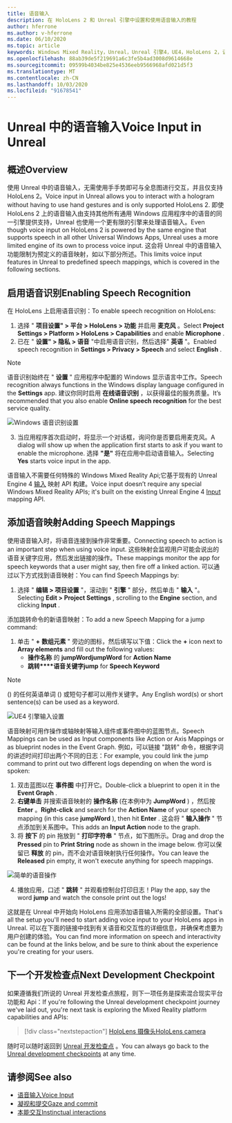 ```yaml
---
title: 语音输入
description: 在 HoloLens 2 和 Unreal 引擎中设置和使用语音输入的教程
author: hferrone
ms.author: v-hferrone
ms.date: 06/10/2020
ms.topic: article
keywords: Windows Mixed Reality，Unreal，Unreal 引擎4，UE4，HoloLens 2，语音，语音输入，语音识别，混合现实，开发，功能，文档，指南，全息影像，游戏开发
ms.openlocfilehash: 88ab39de5f219691a6c3fe5b4ad3008d9614668e
ms.sourcegitcommit: 09599b4034be825e4536eeb9566968afd021d5f3
ms.translationtype: MT
ms.contentlocale: zh-CN
ms.lasthandoff: 10/03/2020
ms.locfileid: "91678541"
---
```

# <a name="voice-input-in-unreal"></a><span data-ttu-id="d3737-104">Unreal 中的语音输入</span><span class="sxs-lookup"><span data-stu-id="d3737-104">Voice Input in Unreal</span></span>

## <a name="overview"></a><span data-ttu-id="d3737-105">概述</span><span class="sxs-lookup"><span data-stu-id="d3737-105">Overview</span></span>
<span data-ttu-id="d3737-106">使用 Unreal 中的语音输入，无需使用手手势即可与全息图进行交互，并且仅支持 HoloLens 2。</span><span class="sxs-lookup"><span data-stu-id="d3737-106">Voice input in Unreal allows you to interact with a hologram without having to use hand gestures and is only supported HoloLens 2.</span></span> <span data-ttu-id="d3737-107">即使 HoloLens 2 上的语音输入由支持其他所有通用 Windows 应用程序中的语音的同一引擎提供支持，Unreal 也使用一个更有限的引擎来处理语音输入。</span><span class="sxs-lookup"><span data-stu-id="d3737-107">Even though voice input on HoloLens 2 is powered by the same engine that supports speech in all other Universal Windows Apps, Unreal uses a more limited engine of its own to process voice input.</span></span> <span data-ttu-id="d3737-108">这会将 Unreal 中的语音输入功能限制为预定义的语音映射，如以下部分所述。</span><span class="sxs-lookup"><span data-stu-id="d3737-108">This limits voice input features in Unreal to predefined speech mappings, which is covered in the following sections.</span></span> 

## <a name="enabling-speech-recognition"></a><span data-ttu-id="d3737-109">启用语音识别</span><span class="sxs-lookup"><span data-stu-id="d3737-109">Enabling Speech Recognition</span></span>

<span data-ttu-id="d3737-110">在 HoloLens 上启用语音识别：</span><span class="sxs-lookup"><span data-stu-id="d3737-110">To enable speech recognition on HoloLens:</span></span>
1. <span data-ttu-id="d3737-111">选择 " **项目设置" > 平台 > HoloLens > 功能** 并启用 **麦克风** 。</span><span class="sxs-lookup"><span data-stu-id="d3737-111">Select **Project Settings > Platform > HoloLens > Capabilities** and enable **Microphone** .</span></span> 
2. <span data-ttu-id="d3737-112">已在 " **设置" > 隐私 > 语音** "中启用语音识别，然后选择" **英语** "。</span><span class="sxs-lookup"><span data-stu-id="d3737-112">Enabled speech recognition in **Settings > Privacy > Speech** and select **English** .</span></span>

> [!NOTE]
> <span data-ttu-id="d3737-113">语音识别始终在 " **设置** " 应用程序中配置的 Windows 显示语言中工作。</span><span class="sxs-lookup"><span data-stu-id="d3737-113">Speech recognition always functions in the Windows display language configured in the **Settings** app.</span></span> <span data-ttu-id="d3737-114">建议你同时启用 **在线语音识别** ，以获得最佳的服务质量。</span><span class="sxs-lookup"><span data-stu-id="d3737-114">It’s recommended that you also enable **Online speech recognition** for the best service quality.</span></span>

![Windows 语音识别设置](images/unreal/speech-recognition-settings.png)

3. <span data-ttu-id="d3737-116">当应用程序首次启动时，将显示一个对话框，询问你是否要启用麦克风。</span><span class="sxs-lookup"><span data-stu-id="d3737-116">A dialog will show up when the application first starts to ask if you want to enable the microphone.</span></span> <span data-ttu-id="d3737-117">选择 **"是"** 将在应用中启动语音输入。</span><span class="sxs-lookup"><span data-stu-id="d3737-117">Selecting **Yes** starts voice input in the app.</span></span>

<span data-ttu-id="d3737-118">语音输入不需要任何特殊的 Windows Mixed Reality Api;它基于现有的 Unreal Engine 4 [输入](https://docs.unrealengine.com/Gameplay/Input/index.html) 映射 API 构建。</span><span class="sxs-lookup"><span data-stu-id="d3737-118">Voice input doesn’t require any special Windows Mixed Reality APIs; it's built on the existing Unreal Engine 4 [Input](https://docs.unrealengine.com/Gameplay/Input/index.html) mapping API.</span></span> 

## <a name="adding-speech-mappings"></a><span data-ttu-id="d3737-119">添加语音映射</span><span class="sxs-lookup"><span data-stu-id="d3737-119">Adding Speech Mappings</span></span>
<span data-ttu-id="d3737-120">使用语音输入时，将语音连接到操作非常重要。</span><span class="sxs-lookup"><span data-stu-id="d3737-120">Connecting speech to action is an important step when using voice input.</span></span> <span data-ttu-id="d3737-121">这些映射会监视用户可能会说出的语音关键字应用，然后发出链接的操作。</span><span class="sxs-lookup"><span data-stu-id="d3737-121">These mappings monitor the app for speech keywords that a user might say, then fire off a linked action.</span></span> <span data-ttu-id="d3737-122">可以通过以下方式找到语音映射：</span><span class="sxs-lookup"><span data-stu-id="d3737-122">You can find Speech Mappings by:</span></span>
1. <span data-ttu-id="d3737-123">选择 " **编辑 > 项目设置** "，滚动到 " **引擎** " 部分，然后单击 " **输入** "。</span><span class="sxs-lookup"><span data-stu-id="d3737-123">Selecting **Edit > Project Settings** , scrolling to the **Engine** section, and clicking **Input** .</span></span>

<span data-ttu-id="d3737-124">添加跳转命令的新语音映射：</span><span class="sxs-lookup"><span data-stu-id="d3737-124">To add a new Speech Mapping for a jump command:</span></span>
1. <span data-ttu-id="d3737-125">单击 " **+** **数组元素** " 旁边的图标，然后填写以下值：</span><span class="sxs-lookup"><span data-stu-id="d3737-125">Click the **+** icon next to **Array elements** and fill out the following values:</span></span>
    * <span data-ttu-id="d3737-126">**操作名称** 的 **jumpWord**</span><span class="sxs-lookup"><span data-stu-id="d3737-126">**jumpWord** for **Action Name**</span></span>
    * <span data-ttu-id="d3737-127">**跳转\*\*\*\*语音关键字**</span><span class="sxs-lookup"><span data-stu-id="d3737-127">**jump** for **Speech Keyword**</span></span>

> [!NOTE]
> <span data-ttu-id="d3737-128"> () 的任何英语单词 () 或短句子都可以用作关键字。</span><span class="sxs-lookup"><span data-stu-id="d3737-128">Any English word(s) or short sentence(s) can be used as a keyword.</span></span> 

![UE4 引擎输入设置](images/unreal/engine-input.png)

<span data-ttu-id="d3737-130">语音映射可用作操作或轴映射等输入组件或事件图中的蓝图节点。</span><span class="sxs-lookup"><span data-stu-id="d3737-130">Speech Mappings can be used as Input components like Action or Axis Mappings or as blueprint nodes in the Event Graph.</span></span> <span data-ttu-id="d3737-131">例如，可以链接 "跳转" 命令，根据字词的讲述时间打印出两个不同的日志：</span><span class="sxs-lookup"><span data-stu-id="d3737-131">For example, you could link the jump command to print out two different logs depending on when the word is spoken:</span></span>

1. <span data-ttu-id="d3737-132">双击蓝图以在 **事件图** 中打开它。</span><span class="sxs-lookup"><span data-stu-id="d3737-132">Double-click a blueprint to open it in the **Event Graph** .</span></span>
2. <span data-ttu-id="d3737-133">**右键单击** 并搜索语音映射的 **操作名称** (在本例中为 **JumpWord** ) ，然后按 **Enter** 。</span><span class="sxs-lookup"><span data-stu-id="d3737-133">**Right-click** and search for the **Action Name** of your speech mapping (in this case **jumpWord** ), then hit **Enter** .</span></span> <span data-ttu-id="d3737-134">这会将 " **输入操作** " 节点添加到关系图中。</span><span class="sxs-lookup"><span data-stu-id="d3737-134">This adds an **Input Action** node to the graph.</span></span>
3. <span data-ttu-id="d3737-135">将 **按下** 的 pin 拖放到 " **打印字符串** " 节点，如下图所示。</span><span class="sxs-lookup"><span data-stu-id="d3737-135">Drag and drop the **Pressed** pin to **Print String** node as shown in the image below.</span></span> <span data-ttu-id="d3737-136">你可以保留已 **释放** 的 pin，而不会对语音映射执行任何操作。</span><span class="sxs-lookup"><span data-stu-id="d3737-136">You can leave the **Released** pin empty, it won't execute anything for speech mappings.</span></span>
 
![简单的语音操作](images/unreal/voice-input-img-03.png)

4. <span data-ttu-id="d3737-138">播放应用，口述 " **跳转** " 并观看控制台打印日志！</span><span class="sxs-lookup"><span data-stu-id="d3737-138">Play the app, say the word **jump** and watch the console print out the logs!</span></span>

<span data-ttu-id="d3737-139">这就是在 Unreal 中开始向 HoloLens 应用添加语音输入所需的全部设置。</span><span class="sxs-lookup"><span data-stu-id="d3737-139">That's all the setup you'll need to start adding voice input to your HoloLens apps in Unreal.</span></span> <span data-ttu-id="d3737-140">可以在下面的链接中找到有关语音和交互性的详细信息，并确保考虑要为用户创建的体验。</span><span class="sxs-lookup"><span data-stu-id="d3737-140">You can find more information on speech and interactivity can be found at the links below, and be sure to think about the experience you're creating for your users.</span></span>

## <a name="next-development-checkpoint"></a><span data-ttu-id="d3737-141">下一个开发检查点</span><span class="sxs-lookup"><span data-stu-id="d3737-141">Next Development Checkpoint</span></span>

<span data-ttu-id="d3737-142">如果遵循我们所说的 Unreal 开发检查点旅程，则下一项任务是探索混合现实平台功能和 Api：</span><span class="sxs-lookup"><span data-stu-id="d3737-142">If you're following the Unreal development checkpoint journey we've laid out, you're next task is exploring the Mixed Reality platform capabilities and APIs:</span></span> 

> [!div class="nextstepaction"]
> [<span data-ttu-id="d3737-143">HoloLens 摄像头</span><span class="sxs-lookup"><span data-stu-id="d3737-143">HoloLens camera</span></span>](unreal-hololens-camera.md)

<span data-ttu-id="d3737-144">随时可以随时返回到 [Unreal 开发检查点](unreal-development-overview.md#2-core-building-blocks) 。</span><span class="sxs-lookup"><span data-stu-id="d3737-144">You can always go back to the [Unreal development checkpoints](unreal-development-overview.md#2-core-building-blocks) at any time.</span></span>

## <a name="see-also"></a><span data-ttu-id="d3737-145">请参阅</span><span class="sxs-lookup"><span data-stu-id="d3737-145">See also</span></span>
* [<span data-ttu-id="d3737-146">语音输入</span><span class="sxs-lookup"><span data-stu-id="d3737-146">Voice Input</span></span>](../../design/voice-input.md)
* [<span data-ttu-id="d3737-147">凝视和提交</span><span class="sxs-lookup"><span data-stu-id="d3737-147">Gaze and commit</span></span>](../../design/gaze-and-commit.md)
* [<span data-ttu-id="d3737-148">本能交互</span><span class="sxs-lookup"><span data-stu-id="d3737-148">Instinctual interactions</span></span>](../../design/interaction-fundamentals.md)

